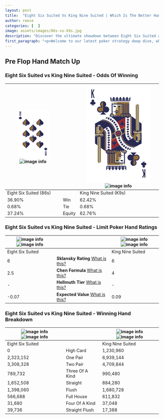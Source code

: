 ```yaml
---
layout: post
title:  "Eight Six Suited Vs King Nine Suited | Which Is The Better Hand In Poker? A Complete Guide"
author: reece
categories: [  ]
image: assets/images/86s-vs-k9s.jpg
description: "Discover the ultimate showdown between Eight Six Suited and King Nine Suited in poker! Uncover the odds, strategies, and scenarios where one hand triumphs over the other. Get ready to up your poker game with this thrilling analysis."
first_paragraph: "<p>Welcome to our latest poker strategy deep dive, where we're pitting two distinct hands against each other in a high-stakes showdown: Eight Six Suited vs King Nine Suited.</p><p>In the dynamic world of poker, every decision counts, and knowing which hand holds the upper hand is key to your success at the table.</p><p>In this article, we'll dissect these two hands, explore the scenarios where one dominates the other, and equip you with the knowledge to make strategic choices that can tip the odds in your favor.</p><p>Get ready to unravel the intriguing dynamics of these poker hands and elevate your game to new heights.</p>"
---
```




[comment]: # (sp0)

## Pre Flop Hand Match Up

<div class="table hand-ratings" markdown="1"> 



### Eight Six Suited vs King Nine Suited - Odds Of Winning


    
| ![image info](assets/images/hand1/8.png) ![image info](assets/images/hand1/6s.png) |  | ![image info](assets/images/hand2/K.png) ![image info](assets/images/hand2/9s.png) |
| -------- | -------- | -------- |
| Eight Six Suited (86s) |  | King Nine Suited (K9s) |
| 36.90% | Win | 62.42% |
| 0.68% | Tie | 0.68% |
| 37.24% | Equity | 62.76% |




[comment]: # (sp1)



### Eight Six Suited vs King Nine Suited - Limit Poker Hand Ratings


    
| ![image info](https://www.riverpairs.com/assets/images/hand1/8.png) ![image info](https://www.riverpairs.com/assets/images/hand1/6s.png) |  | ![image info](https://www.riverpairs.com/assets/images/hand2/K.png) ![image info](https://www.riverpairs.com/assets/images/hand2/9s.png) |
| -------- | -------- | -------- |
| Eight Six Suited |  | King Nine Suited |
| 6 | **Sklansky Rating** [What is this?](/sklansky-rating-explained) | 6 |
| 2.5 | **Chen Formula** [What is this?](/chen-formula-explained) | 4 |
| - | **Hellmuth Tier** [What is this?](/Hellmuth-tier-explained) | - |
| -0.07 | **Expected Value** [What is this?](/expected-value-explained) | 0.09 |




[comment]: # (sp2)



### Eight Six Suited vs King Nine Suited - Winning Hand Breakdown


    
| ![image info](https://www.riverpairs.com/assets/images/hand1/8.png) ![image info](https://www.riverpairs.com/assets/images/hand1/6s.png) |  | ![image info](https://www.riverpairs.com/assets/images/hand2/K.png) ![image info](https://www.riverpairs.com/assets/images/hand2/9s.png) |
| -------- | -------- | -------- |
| Eight Six Suited |  | King Nine Suited |
| 0 | High Card | 1,230,960 |
| 2,323,152 | One Pair | 6,939,144 |
| 3,308,328 | Two Pair | 4,709,844 |
| 789,732 | Three Of A Kind | 990,480 |
| 1,652,508 | Straight | 884,280 |
| 1,398,060 | Flush | 1,680,728 |
| 566,688 | Full House | 611,832 |
| 31,680 | Four Of A Kind | 37,048 |
| 39,736 | Straight Flush | 17,388 |




[comment]: # (sp3)



</div>

[comment]: # (sp4)



[comment]: # (sp5)

